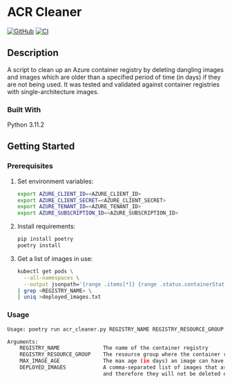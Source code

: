 # ACR Cleaner

[![GitHub](https://img.shields.io/github/license/wozorio/acr-cleaner)](https://github.com/wozorio/acr-cleaner/blob/main/LICENSE)
[![CI](https://github.com/wozorio/acr-cleaner/actions/workflows/ci.yml/badge.svg)](https://github.com/wozorio/acr-cleaner/actions/workflows/ci.yml)

## Description

A script to clean up an Azure container registry by deleting dangling images and images which are older than a specified period of time (in days) if they are not being used.
It was tested and validated against container registries with single-architecture images.

### Built With

Python 3.11.2

## Getting Started

### Prerequisites

1. Set environment variables:
    ```bash
    export AZURE_CLIENT_ID=<AZURE_CLIENT_ID>
    export AZURE_CLIENT_SECRET=<AZURE_CLIENT_SECRET>
    export AZURE_TENANT_ID=<AZURE_TENANT_ID>
    export AZURE_SUBSCRIPTION_ID=<AZURE_SUBSCRIPTION_ID>
    ```

1. Install requirements:
    ```bash
    pip install poetry
    poetry install
    ```

1. Get a list of images in use:
    ```bash
    kubectl get pods \
      --all-namespaces \
      --output jsonpath='{range .items[*]} {range .status.containerStatuses[*]}{.imageID}{"\n"}{end}' \
    | grep <REGISTRY_NAME> \
    | uniq >deployed_images.txt
    ```

### Usage

```bash
Usage: poetry run acr_cleaner.py REGISTRY_NAME REGISTRY_RESOURCE_GROUP MAX_IMAGE_AGE DEPLOYED_IMAGES

Arguments:
    REGISTRY_NAME              The name of the container registry
    REGISTRY_RESOURCE_GROUP    The resource group where the container registry is deployed
    MAX_IMAGE_AGE              The max age (in days) an image can have
    DEPLOYED_IMAGES            A comma-separated list of images that are currently deployed (in use). These will be handled as exceptions
                               and therefore they will not be deleted even if they are older than the `MAX_IMAGE_AGE` argument
```
